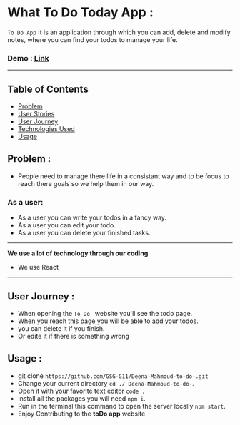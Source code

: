# What To Do Today App :

`To Do App` It is an application through which you can add, delete and modify notes, where you can find your todos to manage your life.

### Demo : [Link](https://main--superb-gaufre-d1d7c7.netlify.app/)

---

## Table of Contents

- [Problem](#problem)
- [User Stories](#user-stories)
- [User Journey](#user-journey)
- [Technologies Used](#technologies-used)
- [Usage](#usage)

## Problem :

- People need to manage there life in a consistant way and to be focus to reach there goals so we help them in our way.

### As a user:

- As a user you can write your todos in a fancy way.
- As a user you can edit your todo.
- As a user you can delete your finished tasks.

---

**We use a lot of technology through our coding**

- We use React

---

## User Journey :

- When opening the `To Do ` website you'll see the todo page.
- When you reach this page you will be able to add your todos.
- you can delete it if you finish.
- Or edite it if there is something wrong

## Usage :

- git clone `https://github.com/GSG-G11/Deena-Mahmoud-to-do-.git`
- Change your current directory `cd ./ Deena-Mahmoud-to-do-`.
- Open it with your favorite text editor `code .`
- Install all the packages you will need `npm i`.
- Run in the terminal this command to open the server locally `npm start`.
- Enjoy Contributing to the **toDo app** website
